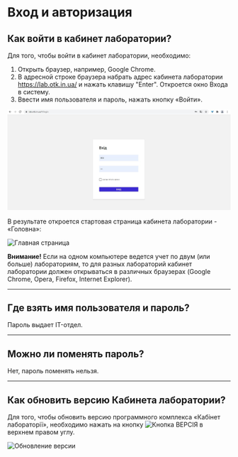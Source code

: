 # Вход и авторизация

## Как войти в кабинет лаборатории?

Для того, чтобы войти в кабинет лаборатории, необходимо:
1.	Открыть браузер, например, Google Chrome.
2.	В адресной строке браузера набрать адрес кабинета лаборатории https://lab.otk.in.ua/ и нажать клавишу "Enter". Откроется окно Входа в систему.
3.	Ввести имя пользователя и пароль, нажать кнопку «Войти».

![Вход в кабинет лаборатории](img/authorization_01.jpg)


 В результате откроется стартовая страница кабинета лаборатории - «Головна»:

![Главная страница](img/authorization_02.jpg)
 

**Внимание!**
Если на одном компьютере ведется учет по двум (или больше) лабораториям, то для разных лабораторий кабинет лаборатории должен открываться в различных браузерах (Google Chrome, Opera, Firefox, Internet Explorer).

***

## Где взять имя пользователя и пароль?

Пароль выдает IT-отдел.

*** 

## Можно ли поменять пароль?

Нет, пароль поменять нельзя.

***

## Как обновить версию Кабинета лаборатории?

Для того, чтобы обновить версию программного комплекса «Кабінет лабораторії», необходимо нажать на кнопку ![Кнопка ВЕРСІЯ](img/authorization_03.jpg) в верхнем правом углу.

![Обновление версии](img/authorization_04.jpg)
 

